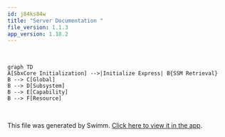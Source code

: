 ```yaml
---
id: j84ks84w
title: "Server Documentation "
file_version: 1.1.3
app_version: 1.18.2
---
```



<br/>


<!--MERMAID {width:100}-->
```mermaid
graph TD
A[SbxCore Initialization] -->|Initialize Express| B{SSM Retrieval}
B --> C[Global]
B --> D[Subsystem]
B --> E[Capability]
B --> F[Resource]
```
<!--MCONTENT {content: "graph TD<br/>\nA\\[SbxCore Initialization\\] \\-\\-\\>|Initialize Express| B{SSM Retrieval}<br/>\nB \\-\\-\\> C\\[Global\\]<br/>\nB \\-\\-\\> D\\[Subsystem\\]<br/>\nB \\-\\-\\> E\\[Capability\\]<br/>\nB \\-\\-\\> F\\[Resource\\]"} --->


<br/>

This file was generated by Swimm. [Click here to view it in the app](https://app.swimm.io/repos/Z2l0aHViJTNBJTNBc3dpbW0tZGVtby1zZXJ2ZXIyJTNBJTNBcm9zcy1naWRlb24tYXN1cmlvbg==/docs/j84ks84w).



